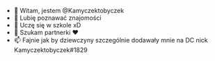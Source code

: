 - 👋 Witam, jestem @Kamyczektobyczek
- 👀 Lubię poznawać znajomości 
- 🌱 Uczę się w szkole xD
- 💞️ Szukam partnerki ❤️
- 📫 Fajnie jak by dziewczyny szczególnie dodawały mnie na DC nick Kamyczektobyczek#1829

<!---
Kamyczektobyczek/Kamyczektobyczek is a ✨ special ✨ repository because its `README.md` (this file) appears on your GitHub profile.
You can click the Preview link to take a look at your changes. (Nie umiem przetłumaczyć xD)
--->
